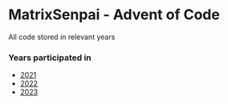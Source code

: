 # MatrixSenpai - Advent of Code

All code stored in relevant years

### Years participated in
- [2021](https://github.com/MatrixSenpai/aoc/tree/2021)
- [2022](https://github.com/MatrixSenpai/aoc/tree/2022)
- [2023](https://github.com/MatrixSenpai/aoc/tree/2023)
